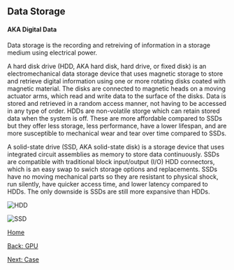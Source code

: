 ## Data Storage
#### AKA Digital Data
Data storage is the recording and retreiving of information in a storage medium using electrical power. 

A hard disk drive (HDD, AKA hard disk, hard drive, or fixed disk) is an electromechanical data storage device that uses magnetic storage to store and retrieve digital information using one or more rotating disks coated with magnetic material. The disks are connected to magnetic heads on a moving actuator arms, which read and write data to the surface of the disks. Data is stored and retrieved in a random access manner, not having to be accessed in any type of order. HDDs are non-volatile storge which can retain stored data when the system is off. These are more affordable compared to SSDs but they offer less storage, less performance, have a lower lifespan, and are more susceptible to mechanical wear and tear over time compared to SSDs.

A solid-state drive (SSD, AKA solid-state disk) is a storage device that uses integrated circuit assemblies as memory to store data continuously. SSDs are compatible with traditional block input/output (I/O) HDD connectors, which  is an easy swap to swich storage options and replacements. SSDs have no moving mechanical parts so they are resistant to physical shock, run silently, have quicker access time, and lower latency compared to HDDs. The only downside is SSDs are still more expansive than HDDs.

![HDD](https://www.securedatarecovery.com/Media/services/hard-drive-101-basics-guide.webp)

![SSD](https://www.cnet.com/a/img/resize/56c72ff3e9f968c1be91339a304e120e10a848b1/hub/2013/03/01/9c020b7a-fdc3-11e2-8c7c-d4ae52e62bcc/SSD.jpg?auto=webp&fit=crop&height=675&width=1200)

[Home](README.md)

[Back: GPU](GPU-Graphics-Card.md)

[Next: Case](Case.md)

